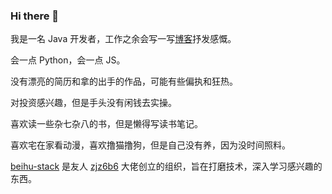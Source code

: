 ### Hi there 👋


<!--
**GlacierBo/GlacierBo** is a ✨ _special_ ✨ repository because its `README.md` (this file) appears on your GitHub profile.

Here are some ideas to get you started:

- 🔭 I’m currently working on ...
- 🌱 I’m currently learning ...
- 👯 I’m looking to collaborate on ...
- 🤔 I’m looking for help with ...
- 💬 Ask me about ...
- 📫 How to reach me: ...
- 😄 Pronouns: ...
- ⚡ Fun fact: ...
-->
         
我是一名 Java 开发者，工作之余会写一写[博客](https://blog.fpdan.cn/)抒发感慨。

会一点 Python，会一点 JS。

没有漂亮的简历和拿的出手的作品，可能有些偏执和狂热。

对投资感兴趣，但是手头没有闲钱去实操。

喜欢读一些杂七杂八的书，但是懒得写读书笔记。

喜欢宅在家看动漫，喜欢撸猫撸狗，但是自己没有养，因为没时间照料。

[beihu-stack](https://github.com/beihu-stack) 是友人 [zjz6b6](https://github.com/zjz6b6) 大佬创立的组织，旨在打磨技术，深入学习感兴趣的东西。

